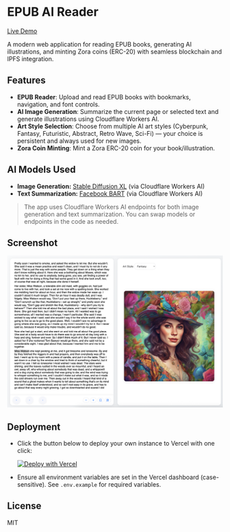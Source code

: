 # EPUB AI Reader

[Live Demo](https://ai-epub-reader.vercel.app/)

A modern web application for reading EPUB books, generating AI illustrations, and minting Zora coins (ERC-20) with seamless blockchain and IPFS integration.

## Features
- **EPUB Reader**: Upload and read EPUB books with bookmarks, navigation, and font controls.
- **AI Image Generation**: Summarize the current page or selected text and generate illustrations using Cloudflare Workers AI.
- **Art Style Selection**: Choose from multiple AI art styles (Cyberpunk, Fantasy, Futuristic, Abstract, Retro Wave, Sci-Fi) — your choice is persistent and always used for new images.
- **Zora Coin Minting**: Mint a Zora ERC-20 coin for your book/illustration.

## AI Models Used

- **Image Generation:** [Stable Diffusion XL](https://developers.cloudflare.com/workers-ai/models/image-generation/stable-diffusion-xl/) (via Cloudflare Workers AI)
- **Text Summarization:** [Facebook BART](https://developers.cloudflare.com/workers-ai/models/bart-large-cnn/) (via Cloudflare Workers AI)

> The app uses Cloudflare Workers AI endpoints for both image generation and text summarization. You can swap models or endpoints in the code as needed.

## Screenshot

![EPUB AI Reader Screenshot](screenshort.png)


## Deployment

- Click the button below to deploy your own instance to Vercel with one click:

  [![Deploy with Vercel](https://vercel.com/button)](https://vercel.com/import/project?template=https://github.com/alekcangp/epub-ai-reader)

- Ensure all environment variables are set in the Vercel dashboard (case-sensitive). See `.env.example` for required variables.


## License

MIT
